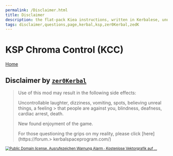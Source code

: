 ```yaml
---
permalink: /Disclaimer.html
title: Disclaimer
description: the flat-pack Kiea instructions, written in Kerbalese, unusally present
tags: disclaimer,questions,page,kerbal,ksp,zer0Kerbal,zedK
---
```

<!-- Disclaimer.md v1.0.1.0
KSP Chroma Control (KCC)
created: 01 Apr 2022
updated: 21 Jul 2022

based upon work by godarklight -->

# KSP Chroma Control (KCC)

[Home](/index.md)

## Disclaimer by [`zer0Kerbal`][zer0Kerbal]

> Use of this mod may result in the following side effects:
>
> Uncontrollable laughter, dizziness, vomiting, spots, believing unreal things, a feeling > that people are against you, blindness, deafness, cardiac arrest, death.
>
> New found enjoyment of the game.
>
> For those questioning the grips on my reality, please click [here](https://forum.> kerbalspaceprogram.com/)

<a href="https://forum.%3E%20kerbalspaceprogram.com/"><img src="https://external-content.duckduckgo.com/iu/?u=https%3A%2F%2Fcdn.pixabay.com%2Fphoto%2F2012%2F04%2F24%2F13%2F19%2Fexclamation-40026_960_720.png&f=1&nofb=1" alt="Public Domain license. Ausrufezeichen Warnung Alarm · Kostenlose Vektorgrafik auf ..." style="zoom:80%;" /></a>

[zer0Kerbal]: https://forum.kerbalspaceprogram.com/index.php?/profile/190933-*/ "zer0Kerbal"

<!-- this file CC BY-ND 4.0 by zer0Kerbal -->